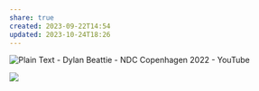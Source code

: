 ```yaml
---
share: true
created: 2023-09-22T14:54
updated: 2023-10-24T18:26
---
```


![Plain Text - Dylan Beattie - NDC Copenhagen 2022 - YouTube](https://youtu.be/gd5uJ7Nlvvo)

![](https://youtu.be/5OPkGQoPeHk?si=Y2mZenbD8oXLf8fA) 